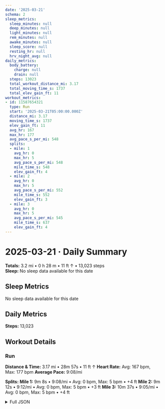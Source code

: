 ```yaml
---
date: '2025-03-21'
schema: 2
sleep_metrics:
  sleep_minutes: null
  deep_minutes: null
  light_minutes: null
  rem_minutes: null
  awake_minutes: null
  sleep_score: null
  resting_hr: null
  hrv_night_avg: null
daily_metrics:
  body_battery:
    charge: null
    drain: null
  steps: 13023
  total_workout_distance_mi: 3.17
  total_moving_time_s: 1737
  total_elev_gain_ft: 11
workout_metrics:
- id: 11587654321
  type: Run
  start: '2025-03-21T05:00:00.000Z'
  distance_mi: 3.17
  moving_time_s: 1737
  elev_gain_ft: 11
  avg_hr: 167
  max_hr: 177
  avg_pace_s_per_mi: 548
  splits:
  - mile: 1
    avg_hr: 0
    max_hr: 5
    avg_pace_s_per_mi: 548
    mile_time_s: 548
    elev_gain_ft: 4
  - mile: 2
    avg_hr: 0
    max_hr: 5
    avg_pace_s_per_mi: 552
    mile_time_s: 552
    elev_gain_ft: 3
  - mile: 3
    avg_hr: 0
    max_hr: 5
    avg_pace_s_per_mi: 545
    mile_time_s: 637
    elev_gain_ft: 4
---
```

# 2025-03-21 · Daily Summary
**Totals:** 3.2 mi • 0 h 28 m • 11 ft ↑ • 13,023 steps  
**Sleep:** No sleep data available for this date

## Sleep Metrics
No sleep data available for this date

## Daily Metrics
**Steps:** 13,023

## Workout Details
### Run
**Distance & Time:** 3.17 mi • 28m 57s • 11 ft ↑
**Heart Rate:** Avg: 167 bpm, Max: 177 bpm
**Average Pace:** 9:08/mi

**Splits:**
**Mile 1:** 9m 8s • 9:08/mi • Avg: 0 bpm, Max: 5 bpm • +4 ft
**Mile 2:** 9m 12s • 9:12/mi • Avg: 0 bpm, Max: 5 bpm • +3 ft
**Mile 3:** 10m 37s • 9:05/mi • Avg: 0 bpm, Max: 5 bpm • +4 ft


<details>
<summary>Full JSON</summary>

```json
{
  "date": "2025-03-21",
  "schema": 2,
  "sleep_metrics": {
    "sleep_minutes": null,
    "deep_minutes": null,
    "light_minutes": null,
    "rem_minutes": null,
    "awake_minutes": null,
    "sleep_score": null,
    "resting_hr": null,
    "hrv_night_avg": null
  },
  "daily_metrics": {
    "body_battery": {
      "charge": null,
      "drain": null
    },
    "steps": 13023,
    "total_workout_distance_mi": 3.17,
    "total_moving_time_s": 1737,
    "total_elev_gain_ft": 11
  },
  "workout_metrics": [
    {
      "id": 11587654321,
      "type": "Run",
      "start": "2025-03-21T05:00:00.000Z",
      "distance_mi": 3.17,
      "moving_time_s": 1737,
      "elev_gain_ft": 11,
      "avg_hr": 167,
      "max_hr": 177,
      "avg_pace_s_per_mi": 548,
      "splits": [
        {
          "mile": 1,
          "avg_hr": 0,
          "max_hr": 5,
          "avg_pace_s_per_mi": 548,
          "mile_time_s": 548,
          "elev_gain_ft": 4
        },
        {
          "mile": 2,
          "avg_hr": 0,
          "max_hr": 5,
          "avg_pace_s_per_mi": 552,
          "mile_time_s": 552,
          "elev_gain_ft": 3
        },
        {
          "mile": 3,
          "avg_hr": 0,
          "max_hr": 5,
          "avg_pace_s_per_mi": 545,
          "mile_time_s": 637,
          "elev_gain_ft": 4
        }
      ]
    }
  ]
}
```
</details>
